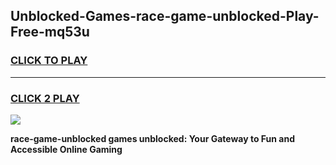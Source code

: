 
## Unblocked-Games-race-game-unblocked-Play-Free-mq53u
<h3>
<a href="https://premium76.site?title=race-game-unblocked&ref=15A">CLICK TO PLAY</a></h3>
<hr>

<h3>
<a href="https://premium76.site?title=race-game-unblocked&ref=15A">CLICK 2 PLAY</a>
  
</h3>

<a href="https://premium76.site?title=race-game-unblocked&ref=15A"><img src="https://clearcache.store/games.png"></a>


**race-game-unblocked games unblocked: Your Gateway to Fun and Accessible Online Gaming**
